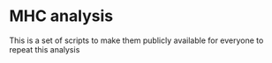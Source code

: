# MHC analysis
This is a set of scripts to make them publicly available for everyone to repeat this analysis